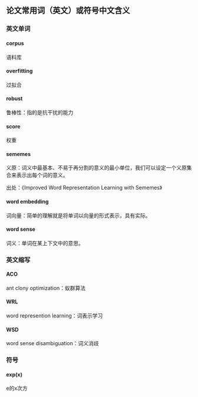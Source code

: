 ## 论文常用词（英文）或符号中文含义

### 英文单词

#### corpus

语料库

#### overfitting

过拟合

#### robust

鲁棒性：指的是抗干扰的能力

#### score

权重

#### sememes

义原：词义中最基本、不易于再分割的意义的最小单位，我们可以设定一个义原集合来表示出每个词的意义。

出处：《Improved   Word   Representation   Learning   with   Sememes》

#### word embedding

词向量：简单的理解就是将单词以向量的形式表示，具有实际。

#### word sense

词义：单词在某上下文中的意思。

### 英文缩写

#### ACO

ant clony optimization：蚁群算法

#### WRL

word represention learning：词表示学习

#### WSD

word sense disambiguation：词义消歧

### 符号

#### exp(x)

e的x次方



